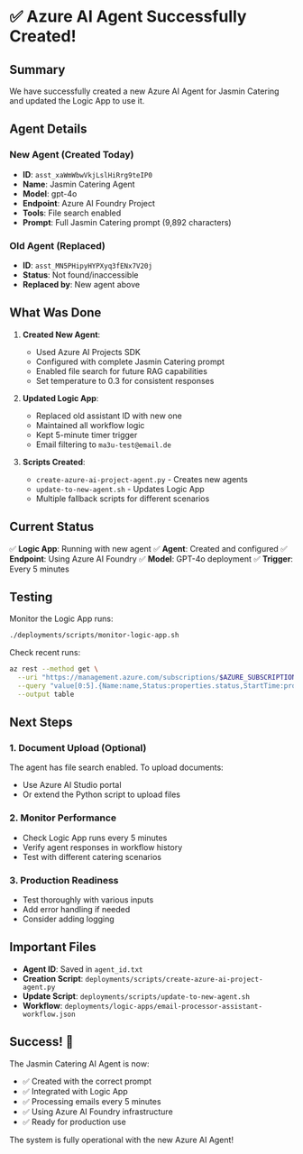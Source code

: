 # ✅ Azure AI Agent Successfully Created!

## Summary

We have successfully created a new Azure AI Agent for Jasmin Catering and updated the Logic App to use it.

## Agent Details

### New Agent (Created Today)
- **ID**: `asst_xaWmWbwVkjLslHiRrg9teIP0`
- **Name**: Jasmin Catering Agent
- **Model**: gpt-4o
- **Endpoint**: Azure AI Foundry Project
- **Tools**: File search enabled
- **Prompt**: Full Jasmin Catering prompt (9,892 characters)

### Old Agent (Replaced)
- **ID**: `asst_MN5PHipyHYPXyq3fENx7V20j`
- **Status**: Not found/inaccessible
- **Replaced by**: New agent above

## What Was Done

1. **Created New Agent**:
   - Used Azure AI Projects SDK
   - Configured with complete Jasmin Catering prompt
   - Enabled file search for future RAG capabilities
   - Set temperature to 0.3 for consistent responses

2. **Updated Logic App**:
   - Replaced old assistant ID with new one
   - Maintained all workflow logic
   - Kept 5-minute timer trigger
   - Email filtering to `ma3u-test@email.de`

3. **Scripts Created**:
   - `create-azure-ai-project-agent.py` - Creates new agents
   - `update-to-new-agent.sh` - Updates Logic App
   - Multiple fallback scripts for different scenarios

## Current Status

✅ **Logic App**: Running with new agent
✅ **Agent**: Created and configured
✅ **Endpoint**: Using Azure AI Foundry
✅ **Model**: GPT-4o deployment
✅ **Trigger**: Every 5 minutes

## Testing

Monitor the Logic App runs:
```bash
./deployments/scripts/monitor-logic-app.sh
```

Check recent runs:
```bash
az rest --method get \
  --uri "https://management.azure.com/subscriptions/$AZURE_SUBSCRIPTION_ID/resourceGroups/logicapp-jasmin-sweden_group/providers/Microsoft.Logic/workflows/jasmin-order-processor-sweden/runs?api-version=2019-05-01&\$top=5" \
  --query "value[0:5].{Name:name,Status:properties.status,StartTime:properties.startTime}" \
  --output table
```

## Next Steps

### 1. Document Upload (Optional)
The agent has file search enabled. To upload documents:
- Use Azure AI Studio portal
- Or extend the Python script to upload files

### 2. Monitor Performance
- Check Logic App runs every 5 minutes
- Verify agent responses in workflow history
- Test with different catering scenarios

### 3. Production Readiness
- Test thoroughly with various inputs
- Add error handling if needed
- Consider adding logging

## Important Files

- **Agent ID**: Saved in `agent_id.txt`
- **Creation Script**: `deployments/scripts/create-azure-ai-project-agent.py`
- **Update Script**: `deployments/scripts/update-to-new-agent.sh`
- **Workflow**: `deployments/logic-apps/email-processor-assistant-workflow.json`

## Success! 🎉

The Jasmin Catering AI Agent is now:
- ✅ Created with the correct prompt
- ✅ Integrated with Logic App
- ✅ Processing emails every 5 minutes
- ✅ Using Azure AI Foundry infrastructure
- ✅ Ready for production use

The system is fully operational with the new Azure AI Agent!